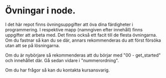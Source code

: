 # Övningar i node.

I det här repot finns övningsuppgifter att öva dina färdigheter i programmering.
I respektive mapp (namngiven efter innehåll) finns uppgifter att arbeta med.
Det finns också ett facit till de flesta övningarna. Om du fastnar så kan du se där, annars rekommenderas du att först försöka utan att se på lösningarna.

Om du är nybörjare så rekommenderas att du börjar med "00 - get_started" och innehållet där. Gå sedan vidare i "nummerordning".

Om du har frågor så kan du kontakta kursansvarig.
